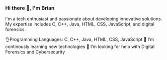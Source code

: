 ### Hi there 👋, I'm Brian
I'm a tech enthusiast and passionate about developing innovative solutions. My expertise includes C, C++, Java, HTML, CSS, JavaScript, and digital forensics.

👌Programming Languages: C, C++, Java, HTML, CSS, JavaScript
🌱 I’m continously learning new technologies 
🤔 I’m looking for help with Digital Forensics and Cybersecurity

<!--
**DBrianM/DBrianM** is a ✨ _special_ ✨ repository because its `README.md` (this file) appears on your GitHub profile.


# Hi there, I'm Brian 👋

I'm a tech enthusiast and passionate about developing innovative solutions. My expertise includes C, C++, Java, HTML, CSS, JavaScript, and digital forensics.

## 🔧 Skills

- Programming Languages: C, C++, Java, HTML, CSS, JavaScript
- Digital Forensics: Wireshark,
- ...

## 🚀 Projects



## 📈 GitHub Stats

(https://github-readme-stats.vercel.app/api?username=yourusername&show_icons=true&theme=radical)

## 🌟 Top Languages

![Top Langs](https://github-readme-stats.vercel.app/api/top-langs/?username=yourusername&layout=compact)

## 🔍 Contributions

![Your Contributions](https://activity-graph.herokuapp.com/graph?username=yourusername&bg_color=ffffff&color=000000&line=4fff67&point=000000&area=true&hide_border=true)

## 📫 Contact Me

- LinkedIn: (https://www.linkedin.com/in/brian-wakhungu-a0467a263)
- Twitter: [Your Twitter Handle]
- Email: [Your Email Address]

- 🔭 I’m currently working on Smart Transport Management System
- 🌱 I’m currently learning python and dart with flutter
- 👯 I’m looking to collaborate on ...
- 🤔 I’m looking for help with ...
- 💬 Ask me about ...
- 📫 How to reach me: ...
- 😄 Pronouns: ...
- ⚡ Fun fact: ...
-->
